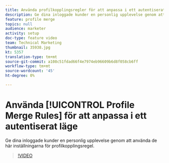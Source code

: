 ```yaml
---
title: Använda profilkopplingsregler för att anpassa i ett autentiserat läge
description: Ge dina inloggade kunder en personlig upplevelse genom att använda de här inställningarna för profilkopplingsregel.
feature: profile merge
topics: null
audience: marketer
activity: setup
doc-type: feature video
team: Technical Marketing
thumbnail: 35938.jpg
kt: 5357
translation-type: tm+mt
source-git-commit: a108c51fdad66f4e7974eb96609b6d8f058cb6ff
workflow-type: tm+mt
source-wordcount: '45'
ht-degree: 0%

---
```



# Använda [!UICONTROL Profile Merge Rules] för att anpassa i ett autentiserat läge

Ge dina inloggade kunder en personlig upplevelse genom att använda de här inställningarna för profilkopplingsregel.

>[!VIDEO](https://video.tv.adobe.com/v/35938/?quality=12&learn=on)
